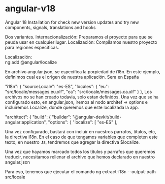 # angular-v18
Angular 18 Installation for check new version updates and try new components, signals, translations and hooks



Dos variantes.
Internacionalización: Preparamos el proyecto para que se peuda usar en cualquier lugar.
Localización: Compilamos nuestro proyecto para regiones especificas.

Localización:  
ng add @angular/localize

En archivo angular.json, se especifica la porpiedad de i18n. En este ejemplo, definimos cual 
es el origen de nuestra aplicación. Sera en España

"i18n": {
  "sourceLocale": "es-ES",
  "locales": {
    "eu": "src/locale/messages.eu.xlf",
    "ca": "src/locale/messages.ca.xlf"
  }
},
 Los archivos no se han creado todavia, solo estan definidos.
Una vez que se ha configurado esto, en angular.json, iremos al nodo architef -> options 
e incluiremos Localize, donde queremos que este localizada la app.

 "architect": {
        "build": {
          "builder": "@angular-devkit/build-angular:application",
          "options": {
            "localize": [
              "es-ES"
            ],

Una vez configurado, bastará con incluir en nuestros parrafos, titulos, etc, la directiva i18n.
En el caso de que tengamos variables que completen este texto, en nuestro .ts, tendremos que agregar la directiva $localize.


Una vez que hayamos marcado todos los titulos y parrafos que queremos traducir, necesitamos rellenar el archivo que hemos declarado en nuestro angular.json

Para eso, tenemos que ejecutar el comando  ng extract-i18n --output-path src/locale